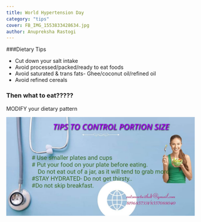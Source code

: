 ```yaml
---
title: World Hypertension Day
category: "tips"
cover: FB_IMG_1553833428634.jpg
author: Anupreksha Rastogi
---
```


###Dietary Tips

- Cut down your salt intake
- Avoid processed/packed/ready to eat foods
- Avoid saturated & trans fats- Ghee/coconut oil/refined oil
- Avoid refined cereals

### Then what to eat?????

MODIFY your dietary pattern

![unsplash.com](./FB_IMG_1553833428634.jpg)
